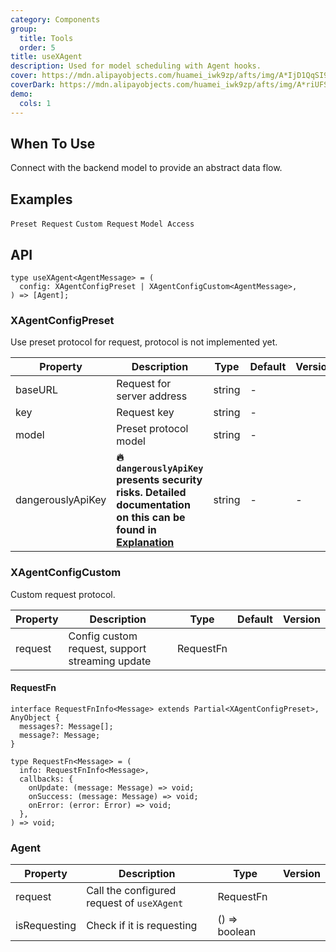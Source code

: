 ```yaml
---
category: Components
group:
  title: Tools
  order: 5
title: useXAgent
description: Used for model scheduling with Agent hooks.
cover: https://mdn.alipayobjects.com/huamei_iwk9zp/afts/img/A*IjD1QqSI99MAAAAAAAAAAAAADgCCAQ/original
coverDark: https://mdn.alipayobjects.com/huamei_iwk9zp/afts/img/A*riUFS51m3IUAAAAAAAAAAAAADgCCAQ/original
demo:
  cols: 1
---
```


## When To Use

Connect with the backend model to provide an abstract data flow.

## Examples

<!-- prettier-ignore -->
<code src="./demo/preset.tsx">Preset Request</code>
<code src="./demo/custom.tsx">Custom Request</code>
<code src="./demo/model.tsx">Model Access</code>

## API

```tsx | pure
type useXAgent<AgentMessage> = (
  config: XAgentConfigPreset | XAgentConfigCustom<AgentMessage>,
) => [Agent];
```

### XAgentConfigPreset

Use preset protocol for request, protocol is not implemented yet.

| Property | Description | Type | Default | Version |
| --- | --- | --- | --- | --- |
| baseURL | Request for server address | string | - |  |
| key | Request key | string | - |  |
| model | Preset protocol model | string | - |  |
| dangerouslyApiKey | **🔥 `dangerouslyApiKey` presents security risks. Detailed documentation on this can be found in [Explanation](/docs/react/dangerously-api-key)** | string | - | - |

### XAgentConfigCustom

Custom request protocol.

| Property | Description                                     | Type      | Default | Version |
| -------- | ----------------------------------------------- | --------- | ------- | ------- |
| request  | Config custom request, support streaming update | RequestFn |         |         |

#### RequestFn

```tsx | pure
interface RequestFnInfo<Message> extends Partial<XAgentConfigPreset>, AnyObject {
  messages?: Message[];
  message?: Message;
}

type RequestFn<Message> = (
  info: RequestFnInfo<Message>,
  callbacks: {
    onUpdate: (message: Message) => void;
    onSuccess: (message: Message) => void;
    onError: (error: Error) => void;
  },
) => void;
```

### Agent

| Property     | Description                                | Type          | Version |
| ------------ | ------------------------------------------ | ------------- | ------- |
| request      | Call the configured request of `useXAgent` | RequestFn     |         |
| isRequesting | Check if it is requesting                  | () => boolean |         |
